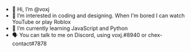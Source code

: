 - 👋 Hi, I’m @voxj
- 👀 I’m interested in coding and designing. When I'm bored I can watch YouTube or play Roblox
- 🌱 I’m currently learning JavaScript and Python
- 🗣️ You can talk to me on Discord, using voxj.#8940 or chex-contact#7878
